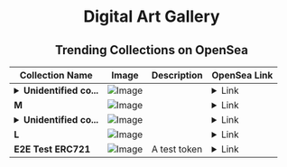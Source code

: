 <div align="center">

# Digital Art Gallery

## Trending Collections on OpenSea

| Collection Name                       | Image                                                                                     | Description                       | OpenSea Link                                                                                          |
|---------------------------------------|-------------------------------------------------------------------------------------------|-----------------------------------|--------------------------------------------------------------------------------------------------------|
| **<details><summary>Unidentified co...</summary>Unidentified contract d6fac3af-1b71-494a-b1b3-8557c1b8dffe</details>** | ![Image](https://i.seadn.io/s/raw/files/a837708742ad8afcb35eb60ba787976d.jpg?w=500&auto=format?w=200&auto=format) |  | <details><summary>Link</summary>[Unidentified contract d6fac3af-1b71-494a-b1b3-8557c1b8dffe](https://opensea.io/collection/unidentified-contract-d6fac3af-1b71-494a-b1b3-8557)</details> |
| **M** | ![Image](https://i.seadn.io/s/raw/files/38065b30275c84490ea0920ec5ba5949.jpg?w=500&auto=format?w=200&auto=format) |  | <details><summary>Link</summary>[M](https://opensea.io/collection/m-1835)</details> |
| **<details><summary>Unidentified co...</summary>Unidentified contract ff609541-a8fe-4ed9-9ecc-857df2f5c462</details>** | ![Image](https://i.seadn.io/s/raw/files/a837708742ad8afcb35eb60ba787976d.jpg?w=500&auto=format?w=200&auto=format) |  | <details><summary>Link</summary>[Unidentified contract ff609541-a8fe-4ed9-9ecc-857df2f5c462](https://opensea.io/collection/unidentified-contract-ff609541-a8fe-4ed9-9ecc-857d)</details> |
| **L** | ![Image](https://i.seadn.io/s/raw/files/4c3772837c33c2ae3d7ad397287e2ee5.jpg?w=500&auto=format?w=200&auto=format) |  | <details><summary>Link</summary>[L](https://opensea.io/collection/l-795)</details> |
| **E2E Test ERC721** | ![Image](https://raw.seadn.io/files/ce8ef15f3b4ccc037481469171f9e383.svg?w=200&auto=format) | A test token | <details><summary>Link</summary>[E2E Test ERC721](https://opensea.io/collection/e2e-test-erc721-1467)</details> |

</div>